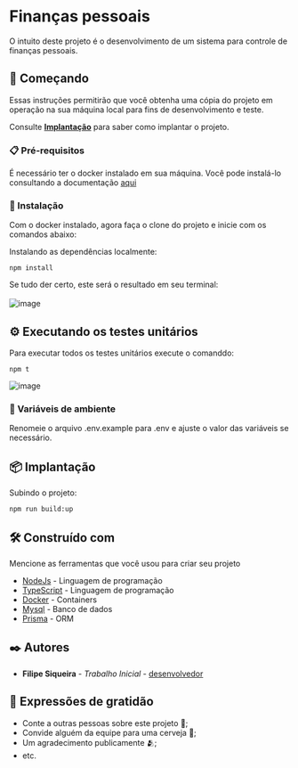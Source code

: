 # Finanças pessoais

O intuito deste projeto é o desenvolvimento de um sistema para controle de finanças pessoais.

## 🚀 Começando

Essas instruções permitirão que você obtenha uma cópia do projeto em operação na sua máquina local para fins de desenvolvimento e teste.

Consulte **[Implantação](#-implanta%C3%A7%C3%A3o)** para saber como implantar o projeto.

### 📋 Pré-requisitos

É necessário ter o docker instalado em sua máquina. Você pode instalá-lo consultando a documentação [aqui](https://docs.docker.com/desktop)

### 🔧 Instalação

Com o docker instalado, agora faça o clone do projeto e inicie com os comandos abaixo:

Instalando as dependências localmente:
```
npm install
```

Se tudo der certo, este será o resultado em seu terminal:<br><br>
![image](https://github.com/filipedev040990/financas/assets/106783314/a9dcd987-4586-45f6-8c71-6c3945d467e6)


## ⚙️ Executando os testes unitários

Para executar todos os testes unitários execute o comanddo:

```
npm t
```
![image](https://github.com/filipedev040990/financas/assets/106783314/c8a7df9f-5c01-4484-9f67-089b6105e5ef)


### 🔩 Variáveis de ambiente

Renomeie o arquivo .env.example para .env e ajuste o valor das variáveis se necessário.


## 📦 Implantação

Subindo o projeto:

```
npm run build:up
```

## 🛠️ Construído com

Mencione as ferramentas que você usou para criar seu projeto

* [NodeJs](https://nodejs.org/en) - Linguagem de programação
* [TypeScript](https://www.typescriptlang.org/) - Linguagem de programação
* [Docker](https://docs.docker.com/) - Containers
* [Mysql](https://www.mysql.com/) - Banco de dados
* [Prisma](https://www.prisma.io/) - ORM

## ✒️ Autores

* **Filipe Siqueira** - *Trabalho Inicial* - [desenvolvedor](https://github.com/filipedev040990)

## 🎁 Expressões de gratidão

* Conte a outras pessoas sobre este projeto 📢;
* Convide alguém da equipe para uma cerveja 🍺;
* Um agradecimento publicamente 🫂;
* etc.
